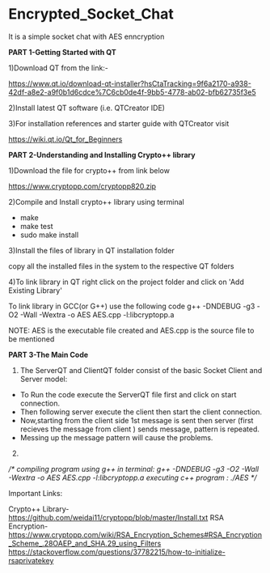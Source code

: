 # Encrypted_Socket_Chat
It is a simple socket chat with AES enncryption 

**PART 1-Getting Started with QT**

1)Download QT from the link:-
	
https://www.qt.io/download-qt-installer?hsCtaTracking=9f6a2170-a938-42df-a8e2-a9f0b1d6cdce%7C6cb0de4f-9bb5-4778-ab02-bfb62735f3e5

2)Install latest QT software (i.e. QTCreator IDE)

3)For installation references and starter guide with QTCreator visit

https://wiki.qt.io/Qt_for_Beginners

**PART 2-Understanding and Installing Crypto++ library**

1)Download the file for crypto++ from link below 

https://www.cryptopp.com/cryptopp820.zip

2)Compile and Install crypto++ library using terminal

* make
* make test
* sudo make install

3)Install the files of library in QT installation folder 

copy all the installed files in the system to the respective QT folders

4)To link library in QT right click on the project folder and click on 'Add Existing Library'

  To link library in GCC(or G++) use the following code
	g++ -DNDEBUG -g3 -O2 -Wall -Wextra -o AES AES.cpp -l:libcryptopp.a
	
  NOTE: AES is the executable file created and AES.cpp is the source file to be mentioned


**PART 3-The Main Code**

1) The ServerQT and ClientQT folder consist of the basic Socket Client and Server model:

* To Run the code execute the ServerQT file first and click on start connection.
* Then following server execute the client then start the client connection.
* Now,starting from the client side 1st message is sent then server (first recieves the message from client ) sends message, pattern is repeated. 
* Messing up the message pattern will cause the problems.

2)




_/*_
_compiling program using g++ in terminal:     g++ -DNDEBUG -g3 -O2 -Wall -Wextra -o AES AES.cpp -l:libcryptopp.a_
_executing c++ program :     ./AES_
_*/_


Important Links:

Crypto++ Library- https://github.com/weidai11/cryptopp/blob/master/Install.txt
RSA Encryption- https://www.cryptopp.com/wiki/RSA_Encryption_Schemes#RSA_Encryption_Scheme_.28OAEP_and_SHA.29_using_Filters
		https://stackoverflow.com/questions/37782215/how-to-initialize-rsaprivatekey
